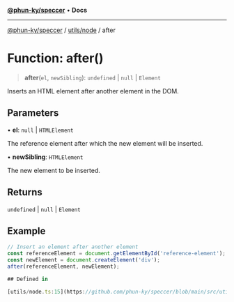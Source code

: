 [**@phun-ky/speccer**](../../../README.md) • **Docs**

***

[@phun-ky/speccer](../../../README.md) / [utils/node](../README.md) / after

# Function: after()

> **after**(`el`, `newSibling`): `undefined` \| `null` \| `Element`

Inserts an HTML element after another element in the DOM.

## Parameters

• **el**: `null` \| `HTMLElement`

The reference element after which the new element will be inserted.

• **newSibling**: `HTMLElement`

The new element to be inserted.

## Returns

`undefined` \| `null` \| `Element`

## Example

```ts
// Insert an element after another element
const referenceElement = document.getElementById('reference-element');
const newElement = document.createElement('div');
after(referenceElement, newElement);

## Defined in

[utils/node.ts:15](https://github.com/phun-ky/speccer/blob/main/src/utils/node.ts#L15)
